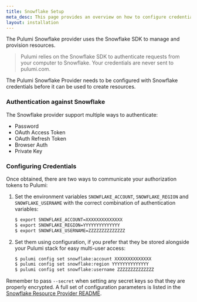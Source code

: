 ```yaml
---
title: Snowflake Setup
meta_desc: This page provides an overview on how to configure credentials for the Pulumi Snowflake Provider.
layout: installation
---
```


The Pulumi Snowflake provider uses the Snowflake SDK to manage and provision resources.

> Pulumi relies on the Snowflake SDK to authenticate requests from your computer to Snowflake. Your credentials are never sent
> to pulumi.com.

The Pulumi Snowflake Provider needs to be configured with Snowflake credentials
before it can be used to create resources.

### Authentication against Snowflake

The Snowflake provider support multiple ways to authenticate:

* Password
* OAuth Access Token
* OAuth Refresh Token
* Browser Auth
* Private Key

### Configuring Credentials

Once obtained, there are two ways to communicate your authorization tokens to Pulumi:

1. Set the environment variables `SNOWFLAKE_ACCOUNT`, `SNOWFLAKE_REGION` and `SNOWFLAKE_USERNAME` with the correct combination of authentication variables:

    ```bash
    $ export SNOWFLAKE_ACCOUNT=XXXXXXXXXXXXXX
    $ export SNOWFLAKE_REGION=YYYYYYYYYYYYYY
    $ export SNOWFLAKE_USERNAME=ZZZZZZZZZZZZZZ
    ```

2. Set them using configuration, if you prefer that they be stored alongside your Pulumi stack for easy multi-user access:

    ```bash
    $ pulumi config set snowflake:account XXXXXXXXXXXXXX
    $ pulumi config set snowflake:region YYYYYYYYYYYYYY
    $ pulumi config set snowflake:username ZZZZZZZZZZZZZZ
    ```

Remember to pass `--secret` when setting any secret keys so that they are properly encrypted. A full set of configuration parameters
is listed in the [Snowflake Resource Provider README](https://github.com/pulumi/pulumi-snowflake/blob/master/README.md).
